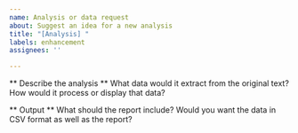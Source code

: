 ```yaml
---
name: Analysis or data request
about: Suggest an idea for a new analysis
title: "[Analysis] "
labels: enhancement
assignees: ''

---
```


** Describe the analysis **
What data would it extract from the original text? How would it process or display that data?


** Output **
What should the report include? Would you want the data in CSV format as well as the report?
